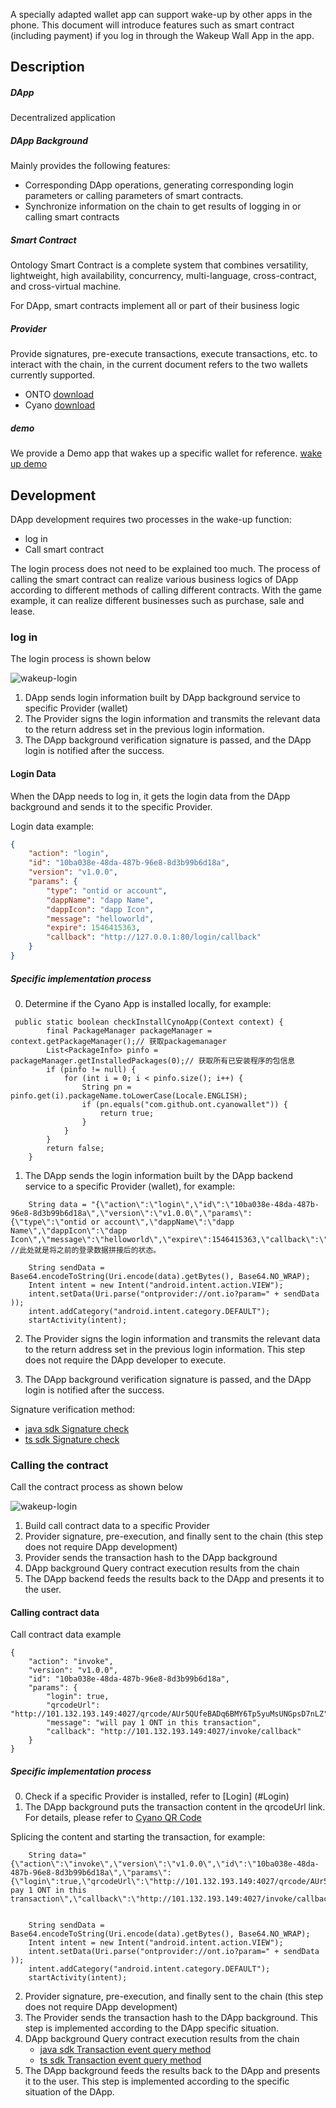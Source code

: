 



A specially adapted wallet app can support wake-up by other apps in the phone. This document will introduce features such as smart contract (including payment) if you log in through the Wakeup Wall App in the app.

## Description

##### DApp
Decentralized application

##### DApp Background
Mainly provides the following features:
- Corresponding DApp operations, generating corresponding login parameters or calling parameters of smart contracts.
- Synchronize information on the chain to get results of logging in or calling smart contracts

##### Smart Contract
Ontology Smart Contract is a complete system that combines versatility, lightweight, high availability, concurrency, multi-language, cross-contract, and cross-virtual machine.

For DApp, smart contracts implement all or part of their business logic

##### Provider
Provide signatures, pre-execute transactions, execute transactions, etc. to interact with the chain, in the current document refers to the two wallets currently supported.
- ONTO [download](https://onto.app)
- Cyano [download](http://101.132.193.149/files/app-debug.apk)

##### demo
We provide a Demo app that wakes up a specific wallet for reference. [wake up demo](https://github.com/ontio-cyano/android-app-demo)

## Development

DApp development requires two processes in the wake-up function:
- log in
- Call smart contract

The login process does not need to be explained too much. The process of calling the smart contract can realize various business logics of DApp according to different methods of calling different contracts. With the game example, it can realize different businesses such as purchase, sale and lease.

### log in

The login process is shown below

![wakeup-login](https://raw.githubusercontent.com/ontio/documentation/master/dev-website-docs/assets/integration/wakeupLogin.png)

1. DApp sends login information built by DApp background service to specific Provider (wallet)
2. The Provider signs the login information and transmits the relevant data to the return address set in the previous login information.
3. The DApp background verification signature is passed, and the DApp login is notified after the success.

#### Login Data

When the DApp needs to log in, it gets the login data from the DApp background and sends it to the specific Provider.

Login data example:
```json
{
	"action": "login",
	"id": "10ba038e-48da-487b-96e8-8d3b99b6d18a",
	"version": "v1.0.0",
	"params": {
		"type": "ontid or account",
		"dappName": "dapp Name",
		"dappIcon": "dapp Icon",
		"message": "helloworld",
		"expire": 1546415363,
		"callback": "http://127.0.0.1:80/login/callback"
	}
}
```

##### Specific implementation process

0. Determine if the Cyano App is installed locally, for example:
```
 public static boolean checkInstallCynoApp(Context context) {
        final PackageManager packageManager = context.getPackageManager();// 获取packagemanager
        List<PackageInfo> pinfo = packageManager.getInstalledPackages(0);// 获取所有已安装程序的包信息
        if (pinfo != null) {
            for (int i = 0; i < pinfo.size(); i++) {
                String pn = pinfo.get(i).packageName.toLowerCase(Locale.ENGLISH);
                if (pn.equals("com.github.ont.cyanowallet")) {
                    return true;
                }
            }
        }
        return false;
    }
```


1. The DApp sends the login information built by the DApp backend service to a specific Provider (wallet), for example:
```
    String data = "{\"action\":\"login\",\"id\":\"10ba038e-48da-487b-96e8-8d3b99b6d18a\",\"version\":\"v1.0.0\",\"params\":{\"type\":\"ontid or account\",\"dappName\":\"dapp Name\",\"dappIcon\":\"dapp Icon\",\"message\":\"helloworld\",\"expire\":1546415363,\"callback\":\"http://127.0.0.1:80/login/callback\"}}"; //此处就是将之前的登录数据拼接后的状态。

    String sendData = Base64.encodeToString(Uri.encode(data).getBytes(), Base64.NO_WRAP);
    Intent intent = new Intent("android.intent.action.VIEW");
    intent.setData(Uri.parse("ontprovider://ont.io?param=" + sendData ));
    intent.addCategory("android.intent.category.DEFAULT");
    startActivity(intent);
```

2. The Provider signs the login information and transmits the relevant data to the return address set in the previous login information. This step does not require the DApp developer to execute.

3. The DApp background verification signature is passed, and the DApp login is notified after the success.

Signature verification method:
* [java sdk Signature check](https://github.com/ontio/ontology-java-sdk/blob/master/docs/en/interface.md#verify-signature)
* [ts sdk Signature check](https://github.com/ontio/ontology-ts-sdk/blob/master/test/ecdsa.crypto.test.ts)


### Calling the contract

Call the contract process as shown below

![wakeup-login](https://raw.githubusercontent.com/ontio/documentation/master/dev-website-docs/assets/integration/wakeupInvoke.png)

1. Build call contract data to a specific Provider
2. Provider signature, pre-execution, and finally sent to the chain (this step does not require DApp development)
3. Provider sends the transaction hash to the DApp background
4. DApp background Query contract execution results from the chain
5. The DApp backend feeds the results back to the DApp and presents it to the user.

#### Calling contract data

Call contract data example
```
{
	"action": "invoke",
	"version": "v1.0.0",
	"id": "10ba038e-48da-487b-96e8-8d3b99b6d18a",
	"params": {
		"login": true,
		"qrcodeUrl": "http://101.132.193.149:4027/qrcode/AUr5QUfeBADq6BMY6Tp5yuMsUNGpsD7nLZ",
		"message": "will pay 1 ONT in this transaction",
		"callback": "http://101.132.193.149:4027/invoke/callback"
	}
}
```
##### Specific implementation process

0. Check if a specific Provider is installed, refer to [Login] (#Login)
1. The DApp background puts the transaction content in the qrcodeUrl link. For details, please refer to [Cyano QR Code](https://github.com/ontio-cyano/CEPs/blob/master/CEPS/CEP1.mediawiki#Invoke_a_Smart_Contract-2)

 Splicing the content and starting the transaction, for example:

```
    String data="{\"action\":\"invoke\",\"version\":\"v1.0.0\",\"id\":\"10ba038e-48da-487b-96e8-8d3b99b6d18a\",\"params\":{\"login\":true,\"qrcodeUrl\":\"http://101.132.193.149:4027/qrcode/AUr5QUfeBADq6BMY6Tp5yuMsUNGpsD7nLZ\",\"message\":\"will pay 1 ONT in this transaction\",\"callback\":\"http://101.132.193.149:4027/invoke/callback\"}}";


    String sendData = Base64.encodeToString(Uri.encode(data).getBytes(), Base64.NO_WRAP);
    Intent intent = new Intent("android.intent.action.VIEW");
    intent.setData(Uri.parse("ontprovider://ont.io?param=" + sendData ));
    intent.addCategory("android.intent.category.DEFAULT");
    startActivity(intent);
```

2. Provider signature, pre-execution, and finally sent to the chain (this step does not require DApp development)
3. The Provider sends the transaction hash to the DApp background. This step is implemented according to the DApp specific situation.
4. DApp background Query contract execution results from the chain
    * [java sdk Transaction event query method](https://github.com/ontio/ontology-java-sdk/blob/master/docs/en/basic.md)
    * [ts sdk Transaction event query method](https://github.com/ontio/ontology-ts-sdk/blob/master/test/websocket.test.ts)
5. The DApp background feeds the results back to the DApp and presents it to the user. This step is implemented according to the specific situation of the DApp.
